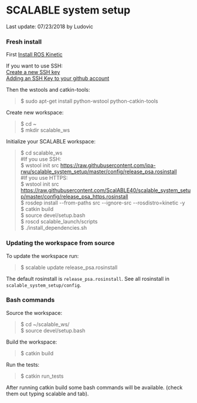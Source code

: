 SCALABLE system setup
=======

Last update: 07/23/2018 by Ludovic

### Fresh install
First [Install ROS Kinetic](http://wiki.ros.org/kinetic/Installation)

If you want to use SSH:  
[Create a new SSH key](https://help.github.com/articles/generating-a-new-ssh-key-and-adding-it-to-the-ssh-agent/)  
[Adding an SSH Key to your github account](https://help.github.com/articles/adding-a-new-ssh-key-to-your-github-account/)  

Then the wstools and catkin-tools:
> $ sudo apt-get install python-wstool python-catkin-tools

Create new workspace:
> $ cd ~  
> $ mkdir scalable_ws  

Initialize your SCALABLE workspace:

> $ cd scalable_ws  
#If you use SSH:  
> $ wstool init src https://raw.githubusercontent.com/ipa-rwu/scalable_system_setup/master/config/release_psa.rosinstall  
#If you use HTTPS:  
> $ wstool init src
https://raw.githubusercontent.com/ScalABLE40/scalable_system_setup/master/config/release_psa_https.rosinstall  
> $ rosdep install --from-paths src --ignore-src --rosdistro=kinetic -y  
> $ catkin build  
> $ source devel/setup.bash  
> $ roscd scalable_launch/scripts  
> $ ./install_dependencies.sh

### Updating the workspace from source
To update the workspace run:

> $ scalable update release_psa.rosinstall

The default rosinstall is <code>release_psa.rosinstall</code>. See all rosinstall in <code>scalable_system_setup/config</code>.

### Bash commands
Source the workspace:
> $ cd ~/scalable_ws/  
> $ source devel/setup.bash  

Build the workspace:
> $ catkin build

Run the tests:
> $ catkin run_tests

After running catkin build some bash commands will be available. (check them out typing scalable and tab).
